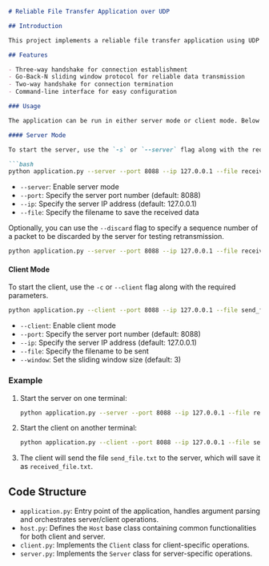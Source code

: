 ```markdown
# Reliable File Transfer Application over UDP

## Introduction

This project implements a reliable file transfer application using UDP as the underlying transport protocol. Despite UDP's inherent lack of reliability and connection management, this application ensures reliable data transmission by implementing a custom protocol on top of UDP. The key features include a three-way handshake for connection establishment, a Go-Back-N sliding window protocol for data transmission, and a two-way handshake for connection teardown.

## Features

- Three-way handshake for connection establishment
- Go-Back-N sliding window protocol for reliable data transmission
- Two-way handshake for connection termination
- Command-line interface for easy configuration

### Usage

The application can be run in either server mode or client mode. Below are the instructions for both modes.

#### Server Mode

To start the server, use the `-s` or `--server` flag along with the required parameters.

```bash
python application.py --server --port 8088 --ip 127.0.0.1 --file received_file.txt
```

- `--server`: Enable server mode
- `--port`: Specify the server port number (default: 8088)
- `--ip`: Specify the server IP address (default: 127.0.0.1)
- `--file`: Specify the filename to save the received data

Optionally, you can use the `--discard` flag to specify a sequence number of a packet to be discarded by the server for testing retransmission.

```bash
python application.py --server --port 8088 --ip 127.0.0.1 --file received_file.txt --discard 5
```

#### Client Mode

To start the client, use the `-c` or `--client` flag along with the required parameters.

```bash
python application.py --client --port 8088 --ip 127.0.0.1 --file send_file.txt --window 3
```

- `--client`: Enable client mode
- `--port`: Specify the server port number (default: 8088)
- `--ip`: Specify the server IP address (default: 127.0.0.1)
- `--file`: Specify the filename to be sent
- `--window`: Set the sliding window size (default: 3)

### Example

1. Start the server on one terminal:

   ```bash
   python application.py --server --port 8088 --ip 127.0.0.1 --file received_file.txt
   ```

2. Start the client on another terminal:

   ```bash
   python application.py --client --port 8088 --ip 127.0.0.1 --file send_file.txt --window 3
   ```

3. The client will send the file `send_file.txt` to the server, which will save it as `received_file.txt`.

## Code Structure

- `application.py`: Entry point of the application, handles argument parsing and orchestrates server/client operations.
- `host.py`: Defines the `Host` base class containing common functionalities for both client and server.
- `client.py`: Implements the `Client` class for client-specific operations.
- `server.py`: Implements the `Server` class for server-specific operations.